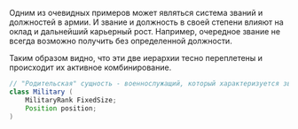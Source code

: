Одним из очевидных примеров может являться система званий и должностей в армии.
И звание и должность в своей степени влияют на оклад и дальнейший карьерный рост. Например, очередное звание не всегда возможно получить без определенной должности.

Таким образом видно, что эти две иерархии тесно переплетены и происходит их активное комбинирование.

```java
// "Родительская" сущность - военнослужащий, который характеризуется званием и должностью через отношение "содержит"
class Military (
    MilitaryRank FixedSize;
    Position position;
)

```
